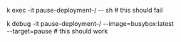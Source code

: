 k exec -it pause-deployment-/<ID/> -- sh # this should fail

k debug -it pause-deployment-/<ID/> --image=busybox:latest \
--target=pause # this should work
